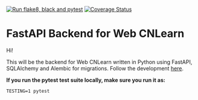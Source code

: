 [![Run flake8, black and pytest](https://github.com/CNLearn/backend/actions/workflows/ci.yaml/badge.svg)](https://github.com/CNLearn/backend/actions/workflows/ci.yaml)
[![Coverage Status](https://coveralls.io/repos/github/CNLearn/backend/badge.svg?branch=adding_coverage)](https://coveralls.io/github/CNLearn/backend?branch=adding_coverage)

# FastAPI Backend for Web CNLearn

Hi!

This will be the backend for Web CNLearn written in Python using FastAPI, SQLAlchemy and Alembic for migrations. Follow the development [here](https://www.podgurschi.com).

**If you run the pytest test suite locally, make sure you run it as:**

```
TESTING=1 pytest
```
